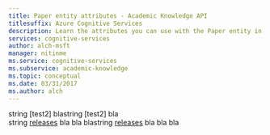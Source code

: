 ```yaml
---
title: Paper entity attributes - Academic Knowledge API
titlesuffix: Azure Cognitive Services
description: Learn the attributes you can use with the Paper entity in the Academic Knowledge API.
services: cognitive-services
author: alch-msft
manager: nitinme
ms.service: cognitive-services
ms.subservice: academic-knowledge
ms.topic: conceptual
ms.date: 03/31/2017
ms.author: alch
---
```

<span data-ttu-id="45da8-101">string [test2] bla</span><span class="sxs-lookup"><span data-stu-id="45da8-101">string [test2] bla</span></span>   
<span data-ttu-id="45da8-102">string [releases] bla bla bla</span><span class="sxs-lookup"><span data-stu-id="45da8-102">string [releases] bla bla bla</span></span>


<!-- [download-center]: TODO -->

[releases]: https://github.com/PowerShell/PowerShell/releases
[test]: ../core-powershell/SSH-Remoting-in-PowerShell-Core.md

